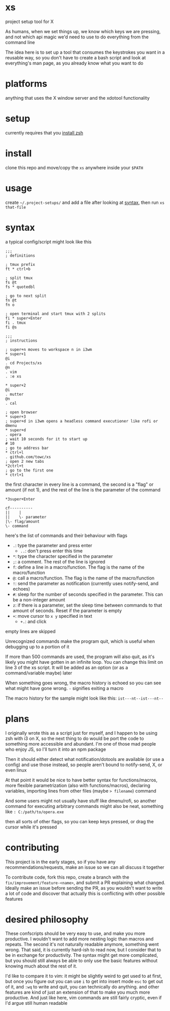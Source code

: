 # xs
project setup tool for X

As humans, when we set things up, we know which keys we are pressing, and not which api magic we'd need to use to do everything from the command line

The idea here is to set up a tool that consumes the keystrokes you want in a reusable way, so you don't have to create a bash script and look at everything's man page, as you already know what you want to do

# platforms
anything that uses the X window server and the xdotool functionality

# setup
currently requires that you [install zsh](https://gist.github.com/derhuerst/12a1558a4b408b3b2b6e#installing-zsh-on-linux)

# install
clone this repo and move/copy the `xs` anywhere inside your `$PATH`

# usage
create `~/.project-setups/` and add a file after looking at [syntax](#syntax), then run `xs that-file`

# syntax
a typical config/script might look like this

```
;;;
; definitions

; tmux prefix
ft * ctrl+b

; split tmux
fs @t
fs * quotedbl

; go to next split
fn @t
fn o

; open terminal and start tmux with 2 splits
fi * super+Enter
fi . tmux
fi @s

;;;
; instructions

; super+n moves to workspace n in i3wm
* super+1
@i
. cd Projects/xs
@n
. vim
. :e xs

* super+2
@i
. mutter
@n
. cal

; open browser
* super+3
; super+d in i3wm opens a headless command executioner like rofi or dmenu
* super+d
. opera
; wait 10 seconds for it to start up
# 10
; go to address bar
* ctrl+l
. github.com/towc/xs
; open 2 new tabs
*2ctrl+t
; go to the first one
* ctrl+1
```

the first character in every line is a command, the second is a "flag" or amount (if not 1), and the rest of the line is the parameter of the command

```
*3super+Enter

cf----------
||    |
||    \- parameter
|\- flag/amount
\- command
```

here's the list of commands and their behaviour with flags
 - `.`: type the parameter and press enter
   - `..`: don't press enter this time
 - `*`: type the character specified in the parameter
 - `;`: a comment. The rest of the line is ignored
 - `f`: define a line in a macro/function. The flag is the name of the macro/function
 - `@`: call a macro/function. The flag is the name of the macro/function
 - `!`: send the parameter as notification (currently uses notify-send, and echoes)
 - `#`: sleep for the number of seconds specified in the parameter. This can be a non-integer amount
 - `z`: if there is a parameter, set the sleep time between commands to that amount of seconds. Reset if the parameter is empty
 - `+`: move cursor to `x y` specified in text
   - `+.`: and click

empty lines are skipped

Unrecognized commands make the program quit, which is useful when debugging up to a portion of it

If more than 500 commands are used, the program will also quit, as it's likely you might have gotten in an infinite loop. You can change this limit on line 3 of the xs script. It will be added as an option (or as a command/variable maybe) later

When something goes wrong, the macro history is echoed so you can see what might have gone wrong. `-` signifies exiting a macro

The macro history for the sample might look like this: `ist---nt--ist---nt--`

# plans
I originally wrote this as a script just for myself, and I happen to be using zsh with i3 on X, so the next thing to do would be port the code to something more accessible and abundant. I'm one of those mad people who enjoy JS, so I'll turn it into an npm package

Then it should either detect what notification/dotools are available (or use a config) and use those instead, so people aren't bound to notify-send, X, or even linux

At that point it would be nice to have better syntax for functions/macros, more flexible parametrization (also with functions/macros), declaring variables, importing lines from other files (maybe `> filename`) command

And some users might not usually have stuff like dmenu/rofi, so another command for executing arbitrary commands might also be neat, something like `: C:/path/to/opera.exe`

then all sorts of other flags, so you can keep keys pressed, or drag the cursor while it's pressed

# contributing
This project is in the early stages, so if you have any recommendations/requests, make an issue so we can all discuss it together

To contribute code, fork this repo, create a branch with the `fix/improvement/feature-<name>`, and submit a PR explaining what changed. Ideally make an issue before sending the PR, as you wouldn't want to write a lot of code and discover that actually this is conflicting with other possible features

# desired philosophy
These confscripts should be very easy to use, and make you more productive. I wouldn't want to add more nesting logic than macros and repeats. The second it's not naturally readable anymore, something went wrong. That said, it is currently hard-ish to read now, but I consider that to be in exchange for productivity. The syntax might get more complicated, but you should still always be able to only use the basic features without knowing much about the rest of it.

I'd like to compare it to vim: it might be slightly weird to get used to at first, but once you figure out you can use `i` to get into insert mode `esc` to get out of it, and `:wq` to write and quit, you can technically do anything. and other features are kind of just an extension of that to make you much more productive. And just like here, vim commands are still fairly cryptic, even if I'd argue still human readable
